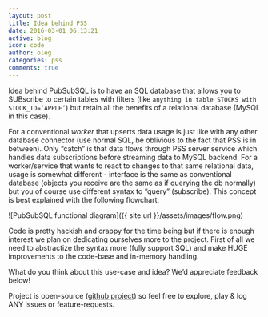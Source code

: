```yaml
---
layout: post
title: Idea behind PSS
date: 2016-03-01 06:13:21
active: blog
icon: code
author: oleg
categories: pss
comments: true
---
```


Idea behind PubSubSQL is to have an SQL database that allows you to SUBscribe to certain tables with filters (like `anything in table STOCKS with STOCK_ID=’APPLE’`) but retain all the benefits of a relational database (MySQL in this case). 

For a conventional *worker* that upserts data usage is just like with any other database connector (use normal SQL, be oblivious to the fact that PSS is in between). Only “catch” is that data flows through PSS server service which handles data subscriptions before streaming data to MySQL backend.
For a worker/service that wants to react to changes to that same relational data, usage is somewhat different - interface is the same as conventional database (objects you receive are the same as if querying the db normally) but you of course use different syntax to “query” (subscribe). This concept is best explained with the following flowchart:


![PubSubSQL functional diagram]({{ site.url  }}/assets/images/flow.png)

Code is pretty hackish and crappy for the time being but if there is enough interest we plan on dedicating ourselves more to the project. First of all we need to abstractize the syntax more (fully support SQL) and make HUGE improvements to the code-base and in-memory handling.

What do you think about this use-case and idea? We’d appreciate feedback below!

Project is open-source ([github project](https://github.com/pubsubsql)) so feel free to explore, play & log ANY issues or feature-requests.
